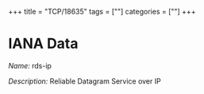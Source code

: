 +++
title = "TCP/18635"
tags = [""]
categories = [""]
+++

# IANA Data

_Name:_ rds-ip

_Description:_ Reliable Datagram Service over IP

